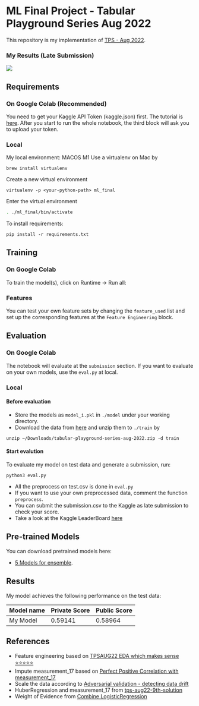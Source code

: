 # ML Final Project - Tabular Playground Series Aug 2022

This repository is my implementation of [TPS - Aug 2022](https://www.kaggle.com/competitions/tabular-playground-series-aug-2022/overview). 

### My Results (Late Submission)
![](https://i.imgur.com/IrSKuig.png)
## Requirements

### On Google Colab (Recommended)

You need to get your Kaggle API Token (kaggle.json) first. The tutorial is [here](https://www.kaggle.com/general/74235).
After you start to run the whole notebook, the third block will ask you to upload your token.

### Local 
My local environment: MACOS M1
Use a virtualenv on Mac by
```
brew install virtualenv
```
Create a new virtual environment
```
virtualenv -p <your-python-path> ml_final
```
Enter the virtual environment
```sh
. ./ml_final/bin/activate
```
To install requirements:
```
pip install -r requirements.txt
```

## Training

### On Google Colab
To train the model(s), click on Runtime -> Run all:


### Features

You can test your own feature sets by changing the `feature_used` list and set up the corresponding features at the `Feature Engineering` block.

## Evaluation

### On Google Colab

The notebook will evaluate at the `submission` section. If you want to evaluate on your own models, use the `eval.py` at local.

### Local

#### Before evaluation
- Store the models as `model_i.pkl` in `./model` under your working directory. 
- Download the data from [here](https://www.kaggle.com/competitions/tabular-playground-series-aug-2022/data) and unzip them to `./train` by
```
unzip ~/Downloads/tabular-playground-series-aug-2022.zip -d train
```

#### Start evalution
To evaluate my model on test data and generate a submission, run:

```eval
python3 eval.py
```
- All the preprocess on test.csv is done in `eval.py`
- If you want to use your own preprocessed data, comment the function `preprocess`. 
- You can submit the submission.csv to the Kaggle as late submission to check your score.
- Take a look at the Kaggle LeaderBoard [here](https://www.kaggle.com/competitions/tabular-playground-series-aug-2022/leaderboard)

## Pre-trained Models

You can download pretrained models here:

- [5 Models for ensemble](https://drive.google.com/drive/folders/11daP6XIH65Hw24mCHLO25GiEf7y93gWQ?usp=sharing). 

## Results

My model achieves the following performance on the test data:

| Model name         | Private Score   | Public Score   |
| ------------------ |---------------- | -------------- |
| My Model           |     0.59141     |      0.58964   |


## References
- Feature engineering based on [TPSAUG22 EDA which makes sense ⭐️⭐️⭐️⭐️⭐️](https://www.kaggle.com/code/ambrosm/tpsaug22-eda-which-makes-sense#The-float-columns)
- Impute measurement_17 based on [Perfect Positive Correlation with measurement_17](https://www.kaggle.com/competitions/tabular-playground-series-aug-2022/discussion/343939)
- Scale the data according to [Adversarial validation - detecting data drift](https://www.kaggle.com/code/nnjjpp/adversarial-validation-detecting-data-drift)
- HuberRegression and measurement_17 from [tps-aug22-9th-solution](https://www.kaggle.com/code/takanashihumbert/tps-aug22-9th-solution/notebook)
- Weight of Evidence from [Combine LogisticRegression](https://www.kaggle.com/code/argyrisanastopoulos/private-score-0-59144-combine-logisticregression)
